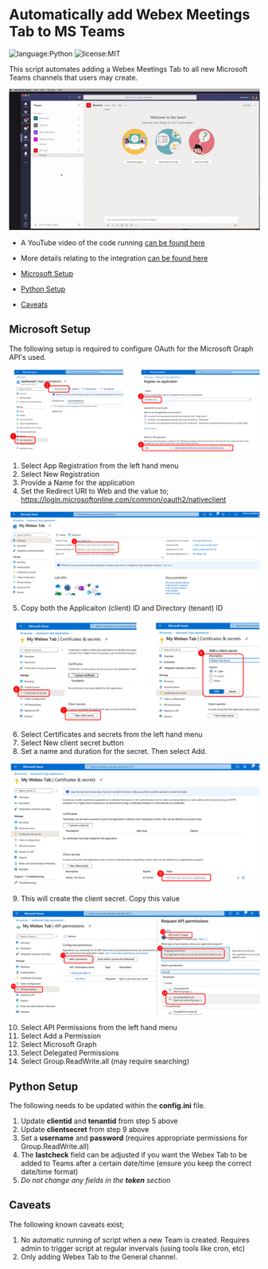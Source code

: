 # Automatically add Webex Meetings Tab to MS Teams
![language:Python](https://img.shields.io/badge/Language-Python-blue.svg?style=flat-square)
![license:MIT](https://img.shields.io/badge/License-MIT-green.svg?style=flat-square)

This script automates adding a Webex Meetings Tab to all new Microsoft Teams channels that users may create.

![sample](./static/images/addWebexTab.gif)

* A YouTube video of the code running [can be found here](https://www.youtube.com/watch?v=Waone1IG_ag)
* More details relating to the integration [can be found here](https://help.webex.com/ia89ccb/)

* [Microsoft Setup](#microsoft-setup)
* [Python Setup](#python-setup)
* [Caveats](#caveats)

## Microsoft Setup

The following setup is required to configure OAuth for the Microsoft Graph API's used.

![step1](./static/images/azure1.png)

1. Select App Registration from the left hand menu
2. Select New Registration
3. Provide a Name for the application
4. Set the Redirect URI to Web and the value to; https://login.microsoftonline.com/common/oauth2/nativeclient

![step2](./static/images/azure2.png)

5. Copy both the Applicaiton (client) ID and Directory (tenant) ID

![step3](./static/images/azure3.png)

6. Select Certificates and secrets from the left hand menu
7. Select New client secret button
8. Set a name and duration for the secret. Then select Add.

![step4](./static/images/azure4.png)

9. This will create the client secret. Copy this value

![step5](./static/images/azure5.png)

10. Select API Permissions from the left hand menu
11. Select Add a Permission
12. Select Microsoft Graph
13. Select Delegated Permissions
14. Select Group.ReadWrite.all (may require searching)

## Python Setup

The following needs to be updated within the **config.ini** file.

1. Update **clientid** and **tenantid** from step 5 above
2. Update **clientsecret** from step 9 above
3. Set a **username** and **password** (requires appropriate permissions for Group.ReadWrite.all)
4. The **lastcheck** field can be adjusted if you want the Webex Tab to be added to Teams after a certain date/time (ensure you keep the correct date/time format)
5. _Do not change any fields in the **token** section_

## Caveats

The following known caveats exist;

1. No automatic running of script when a new Team is created. Requires admin to trigger script at regular invervals (using tools like cron, etc) 
2. Only adding Webex Tab to the General channel.
